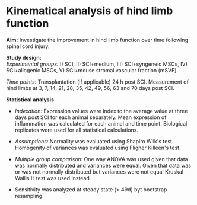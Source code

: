 # Kinematical analysis of hind limb function

**Aim:** Investigate the improvement in hind limb function over time following spinal cord injury.   

**Study design:**  
*Experimental groups:* I) SCI, II) SCI+medium, III) SCI+syngeneic MSCs, IV) SCI+allogenic MSCs, V) SCI+mouse stromal vascular fraction (mSVF).  

*Time points:* Transplantation (if applicable) 24 h post SCI. Measurement of hind limbs at 3, 7, 14, 21, 28, 35, 42, 49, 56, 63 and 70 days post SCI. 

**Statistical analysis** 
* *Indexation:* Expression values were index to the average value at three days post SCI for each animal separately. Mean expression of inflammation was calculated for each animal and time point. Biological replicates were used for all statistical calculations.   

* *Assumptions:* Normality was evaluated using Shapiro Wilk's test. Homogenity of variances was evaluated using Fligner Killeen's test.   

* *Multiple group comparison:* One way ANOVA was used given that data was normally distributed and variances were equal. Given that data was or was not normally distributed but variances were not equal Kruskal Wallis H test was used instead.   

* Sensitivity was analyzed at steady state (> 49d) byt bootstrap resampling.



